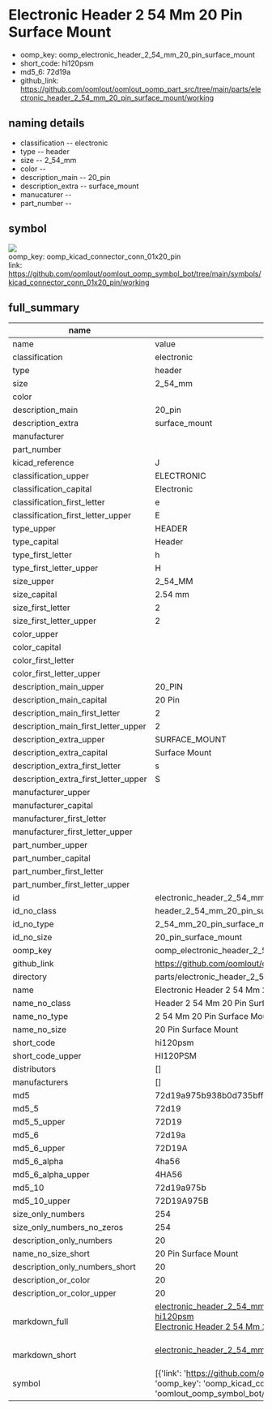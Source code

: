 # Electronic Header 2 54 Mm 20 Pin Surface Mount

  
* oomp_key: oomp_electronic_header_2_54_mm_20_pin_surface_mount 
* short_code: hi120psm
* md5_6: 72d19a  
* github_link: https://github.com/oomlout/oomlout_oomp_part_src/tree/main/parts/electronic_header_2_54_mm_20_pin_surface_mount/working  
## naming details
* classification -- electronic
* type -- header
* size -- 2_54_mm
* color -- 
* description_main -- 20_pin
* description_extra -- surface_mount
* manucaturer -- 
* part_number -- 



## symbol

![](symbol/{index}}/working/working_600.png)  
oomp_key: oomp_kicad_connector_conn_01x20_pin  
link: https://github.com/oomlout/oomlout_oomp_symbol_bot/tree/main/symbols/kicad_connector_conn_01x20_pin/working  


## full_summary
| name | value | 
| --- | --- | 
| name | value | 
| classification | electronic | 
| type | header | 
| size | 2_54_mm | 
| color |  | 
| description_main | 20_pin | 
| description_extra | surface_mount | 
| manufacturer |  | 
| part_number |  | 
| kicad_reference | J | 
| classification_upper | ELECTRONIC | 
| classification_capital | Electronic | 
| classification_first_letter | e | 
| classification_first_letter_upper | E | 
| type_upper | HEADER | 
| type_capital | Header | 
| type_first_letter | h | 
| type_first_letter_upper | H | 
| size_upper | 2_54_MM | 
| size_capital | 2.54 mm | 
| size_first_letter | 2 | 
| size_first_letter_upper | 2 | 
| color_upper |  | 
| color_capital |  | 
| color_first_letter |  | 
| color_first_letter_upper |  | 
| description_main_upper | 20_PIN | 
| description_main_capital | 20 Pin | 
| description_main_first_letter | 2 | 
| description_main_first_letter_upper | 2 | 
| description_extra_upper | SURFACE_MOUNT | 
| description_extra_capital | Surface Mount | 
| description_extra_first_letter | s | 
| description_extra_first_letter_upper | S | 
| manufacturer_upper |  | 
| manufacturer_capital |  | 
| manufacturer_first_letter |  | 
| manufacturer_first_letter_upper |  | 
| part_number_upper |  | 
| part_number_capital |  | 
| part_number_first_letter |  | 
| part_number_first_letter_upper |  | 
| id | electronic_header_2_54_mm_20_pin_surface_mount | 
| id_no_class | header_2_54_mm_20_pin_surface_mount | 
| id_no_type | 2_54_mm_20_pin_surface_mount | 
| id_no_size | 20_pin_surface_mount | 
| oomp_key | oomp_electronic_header_2_54_mm_20_pin_surface_mount | 
| github_link | https://github.com/oomlout/oomlout_oomp_part_src/tree/main/parts/electronic_header_2_54_mm_20_pin_surface_mount/working | 
| directory | parts/electronic_header_2_54_mm_20_pin_surface_mount | 
| name | Electronic Header 2 54 Mm 20 Pin Surface Mount | 
| name_no_class | Header 2 54 Mm 20 Pin Surface Mount | 
| name_no_type | 2 54 Mm 20 Pin Surface Mount | 
| name_no_size | 20 Pin Surface Mount | 
| short_code | hi120psm | 
| short_code_upper | HI120PSM | 
| distributors | [] | 
| manufacturers | [] | 
| md5 | 72d19a975b938b0d735bffe1daa30aaf | 
| md5_5 | 72d19 | 
| md5_5_upper | 72D19 | 
| md5_6 | 72d19a | 
| md5_6_upper | 72D19A | 
| md5_6_alpha | 4ha56 | 
| md5_6_alpha_upper | 4HA56 | 
| md5_10 | 72d19a975b | 
| md5_10_upper | 72D19A975B | 
| size_only_numbers | 254 | 
| size_only_numbers_no_zeros | 254 | 
| description_only_numbers | 20 | 
| name_no_size_short | 20 Pin Surface Mount | 
| description_only_numbers_short | 20 | 
| description_or_color | 20 | 
| description_or_color_upper | 20 | 
| markdown_full | [electronic_header_2_54_mm_20_pin_surface_mount](https://github.com/oomlout/oomlout_oomp_part_src/tree/main/parts/electronic_header_2_54_mm_20_pin_surface_mount/working)<br>[hi120psm](https://github.com/oomlout/oomlout_oomp_part_src/tree/main/parts/electronic_header_2_54_mm_20_pin_surface_mount/working)<br>[Electronic Header 2 54 Mm 20 Pin Surface Mount](https://github.com/oomlout/oomlout_oomp_part_src/tree/main/parts/electronic_header_2_54_mm_20_pin_surface_mount/working)<br><br> | 
| markdown_short | [electronic_header_2_54_mm_20_pin_surface_mount](https://github.com/oomlout/oomlout_oomp_part_src/tree/main/parts/electronic_header_2_54_mm_20_pin_surface_mount/working)<br><br> | 
| symbol | [{'link': 'https://github.com/oomlout/oomlout_oomp_symbol_bot/tree/main/symbols/kicad_connector_conn_01x20_pin', 'oomp_key': 'oomp_kicad_connector_conn_01x20_pin', 'directory': 'oomlout_oomp_symbol_bot/symbols/kicad_connector_conn_01x20_pin//working/working.kicad_sym', 'index': 0}] | 

